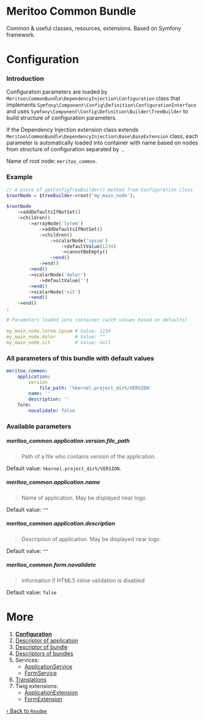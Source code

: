 # Meritoo Common Bundle

Common & useful classes, resources, extensions. Based on Symfony framework.

# Configuration

### Introduction

Configuration parameters are loaded by `Meritoo\CommonBundle\DependencyInjection\Configuration` class that implements `Symfony\Component\Config\Definition\ConfigurationInterface` and uses `Symfony\Component\Config\Definition\Builder\TreeBuilder` to build structure of configuration parameters.

If the Dependency Injection extension class extends `Meritoo\CommonBundle\DependencyInjection\Base\BaseExtension` class, each parameter is automatically loaded into container with name based on nodes from structure of configuration separated by `.`.

Name of root node: `meritoo_common`.

### Example

```php
// A piece of getConfigTreeBuilder() method from Configuration class
$rootNode = $treeBuilder->root('my_main_node');

$rootNode
    ->addDefaultsIfNotSet()
    ->children()
        ->arrayNode('lorem')
            ->addDefaultsIfNotSet()
            ->children()
                ->scalarNode('ipsum')
                    ->defaultValue(1234)
                    ->cannotBeEmpty()
                ->end()
            ->end()
        ->end()
        ->scalarNode('dolor')
            ->defaultValue('')
        ->end()
        ->scalarNode('sit')
        ->end()
    ->end()
;
```

```yaml
# Parameters loaded into container (with values based on defaults)

my_main_node.lorem.ipsum # Value: 1234
my_main_node.dolor       # Value: ""
my_main_node.sit         # Value: null
```

### All parameters of this bundle with default values

```yaml
meritoo_common:
    application:
        version
            file_path: '%kernel.project_dir%/VERSION'
        name: ''
        description: ''
    form:
        novalidate: false
```

### Available parameters

##### meritoo_common.application.version.file_path

> Path of a file who contains version of the application.

Default value: `%kernel.project_dir%/VERSION`.

##### meritoo_common.application.name

> Name of application. May be displayed near logo.

Default value: `""`

##### meritoo_common.application.description

> Description of application. May be displayed near logo.

Default value: `""`

##### meritoo_common.form.novalidate

> Information if HTML5 inline validation is disabled

Default value: `false`

# More

1. [**Configuration**](Configuration.md)
2. [Descriptor of application](Descriptor-of-application.md)
3. [Descriptor of bundle](Descriptor-of-bundle.md)
4. [Descriptors of bundles](Descriptors-of-bundles.md)
5. Services:
	- [ApplicationService](Services/ApplicationService.md)
	- [FormService](Services/FormService.md)
6. [Translations](Translations.md)
7. Twig extensions:
	- [ApplicationExtension](Twig-Extensions/ApplicationExtension.md)
	- [FormExtension](Twig-Extensions/FormExtension.md)

[&lsaquo; Back to `Readme`](../README.md)
